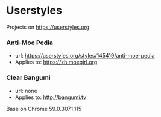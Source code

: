 # Userstyles
Projects on https://userstyles.org.
### Anti-Moe Pedia
- url: https://userstyles.org/styles/145419/anti-moe-pedia
- Applies to: https://zh.moegirl.org
### Clear Bangumi
- url: none
- Applies to: http://bangumi.tv

Base on Chrome 59.0.3071.115
